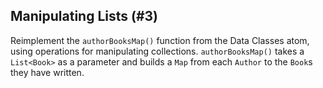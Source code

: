 ## Manipulating Lists (#3)

Reimplement the `authorBooksMap()` function from the Data Classes atom,
using operations for manipulating collections. `authorBooksMap()` takes a
`List<Book>` as a parameter and builds a `Map` from each `Author` to the
`Book`s they have written.
